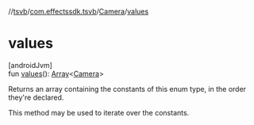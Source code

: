 //[tsvb](../../../index.md)/[com.effectssdk.tsvb](../index.md)/[Camera](index.md)/[values](values.md)

# values

[androidJvm]\
fun [values](values.md)(): [Array](https://kotlinlang.org/api/latest/jvm/stdlib/kotlin/-array/index.html)&lt;[Camera](index.md)&gt;

Returns an array containing the constants of this enum type, in the order they're declared.

This method may be used to iterate over the constants.
